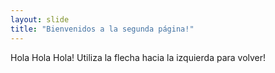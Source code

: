 ```yaml
---
layout: slide
title: "Bienvenidos a la segunda página!"
---
```

Hola Hola Hola!
Utiliza la flecha hacia la izquierda para volver!

